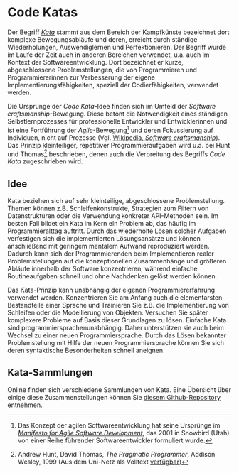 # Code Katas

Der Begriff [*Kata*](https://en.wikipedia.org/wiki/Kata) stammt aus dem Bereich der Kampfkünste bezeichnet dort komplexe Bewegungsabläufe und deren, erreicht durch ständige Wiederholungen, Auswendiglernen und Perfektionieren. Der Begriff wurde im Laufe der Zeit auch in anderen Bereichen verwendet, u.a. auch im Kontext der Softwareentwicklung. Dort bezeichnet er kurze, abgeschlossene Problemstellungen, die von Programmieren und Programmiererinnen zur Verbesserung der eigene Implementierungsfähigkeiten, speziell der Codierfähigkeiten, verwendet werden. 

Die Ursprünge der *Code Kata*-Idee finden sich im Umfeld der *Software craftsmanship*-Bewegung. Diese betont die Notwendigkeit eines ständigen Selbstlernprozesses für professionelle Entwickler und Entwicklerinnen und ist eine Fortführung der *Agile*-Bewegung[^1] und deren Fokussierung auf Individuen, nicht auf Prozesse (Vgl. [Wikipedia, *Software craftsmanship*](https://en.wikipedia.org/wiki/Software_craftsmanship)). Das Prinzip kleinteiliger, repetitiver Programmieraufgaben wird u.a. bei Hunt und Thomas[^2] beschrieben, denen auch die Verbreitung des Begriffs *Code Kata* zugeschrieben wird.

## Idee

Kata beziehen sich auf sehr kleinteilige, abgeschlossene Problemstellung. Themen können z.B. Schleifenkonstrukte, Strategien zum Filtern von Datenstrukturen oder die Verwendung konkreter API-Methoden sein. Im besten Fall bildet ein Kata im Kern ein Problem ab, das häufig im Programmieralttag auftritt. Durch das wiederholte Lösen solcher Aufgaben verfestigen sich die implementierten Lösungsansätze und können anschließend mit geringem mentalem Aufwand reproduziert werden. Dadurch kann sich der Programmierenden beim Implementieren realer Problemstellungen auf die konzeptionellen Zusammenhänge und größeren Abläufe innerhalb der Software konzentrieren, während einfache Routineaufgaben schnell und ohne Nachdenken gelöst werden können.

Das Kata-Prinzip kann unabhängig der eigenen Programmiererfahrung verwendet werden. Konzentrieren Sie am Anfang auch die elementarsten Bestandteile einer Sprache und Trainieren Sie z.B. die Implementierung von Schleifen oder die Modellierung von Objekten. Versuchen Sie später komplexere Probleme auf Basis dieser Grundlagen zu lösen. Einfache Kata sind programmiersprachenunabhängig. Daher unterstützen sie auch beim Wechsel zu einer neuen Programmiersprache. Durch das Lösen bekannter Problemstellung mit Hilfe der neuen Programmiersprache können Sie sich deren syntaktische Besonderheiten schnell aneignen.

## Kata-Sammlungen

Online finden sich verschiedene Sammlungen von Kata. Eine Übersicht über einige diese Zusammenstellungen können Sie [diesem Github-Repository](https://github.com/gamontal/awesome-katas) entnehmen.

[^1]: Das Konzept der agilen Softwareentwicklung hat seine Ursprünge im [*Manifesto for Agile Software Development*](https://agilemanifesto.org/), das 2001 in Snowbird (Utah) von einer Reihe führender Softwareentwickler formuliert wurde.

[^2]: Andrew Hunt, David Thomas, *The Pragmatic Programmer*, Addison Wesley, 1999 (Aus dem Uni-Netz als Volltext [verfügbar](https://proquest.tech.safaribooksonline.de/book/software-engineering-and-development/020161622x))